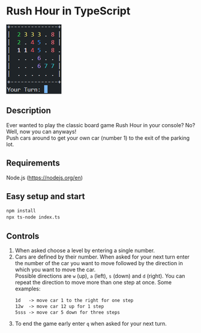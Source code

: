# Rush Hour in TypeScript
![Screenshot](screenshot.png)
## Description
Ever wanted to play the classic board game Rush Hour in your console? No? Well, now you can anyways!   
Push cars around to get your own car (number 1) to the exit of the parking lot.

## Requirements
Node.js (https://nodejs.org/en)

## Easy setup and start
```bash
npm install
npx ts-node index.ts
```

## Controls
1. When asked choose a level by entering a single number.
2. Cars are defined by their number. When asked for your next turn enter the number of the car you want to move followed by the direction in which you want to move the car.  
Possible directions are `w` (up), `a` (left), `s` (down) and `d` (right). You can repeat the direction to move more than one step at once. Some examples:
    ```
    1d   -> move car 1 to the right for one step
    12w  -> move car 12 up for 1 step
    5sss -> move car 5 down for three steps
    ```
3. To end the game early enter `q` when asked for your next turn.